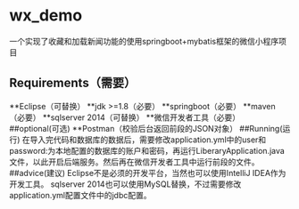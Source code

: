# wx_demo
一个实现了收藏和加载新闻功能的使用springboot+mybatis框架的微信小程序项目
## Requirements（需要）
  **Eclipse（可替换）
    **jdk >=1.8（必要）
    **springboot（必要）
  **maven（必要）
  **sqlserver 2014（可替换）
  **微信开发者工具（必要）
##optional(可选)
  **Postman（校验后台返回前段的JSON对象）
##Running(运行)
  在导入完代码和数据库的数据后，需要修改application.yml中的user和password:为本地配置的数据库的账户和密码，再运行LiberaryApplication.java文件，以此开启后端服务。然后再在微信开发者工具中运行前段的文件。
##advice(建议)
  Eclipse不是必须的开发平台，当然也可以使用IntelliJ IDEA作为开发工具。
  sqlserver 2014也可以使用MySQL替换，不过需要修改application.yml配置文件中的jdbc配置。
